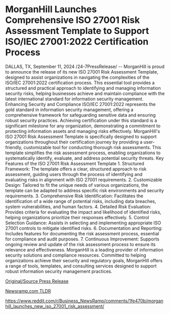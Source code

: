 # MorganHill Launches Comprehensive ISO 27001 Risk Assessment Template to Support ISO/IEC 27001:2022 Certification Process

DALLAS, TX, September 11, 2024 /24-7PressRelease/ -- MorganHill is proud to announce the release of its new ISO 27001 Risk Assessment Template, designed to assist organizations in navigating the complexities of the ISO/IEC 27001:2022 certification process. This essential tool provides a structured and practical approach to identifying and managing information security risks, helping businesses achieve and maintain compliance with the latest international standard for information security management.  Enhancing Security and Compliance ISO/IEC 27001:2022 represents the gold standard in information security management, offering a comprehensive framework for safeguarding sensitive data and ensuring robust security practices. Achieving certification under this standard is a significant milestone for any organization, demonstrating a commitment to protecting information assets and managing risks effectively.  MorganHill's ISO 27001 Risk Assessment Template is specifically designed to support organizations throughout their certification journey by providing a user-friendly, customizable tool for conducting thorough risk assessments. This template simplifies the risk assessment process, enabling organizations to systematically identify, evaluate, and address potential security threats.  Key Features of the ISO 27001 Risk Assessment Template  1. Structured Framework: The template offers a clear, structured approach to risk assessment, guiding users through the process of identifying and evaluating risks in alignment with ISO 27001 requirements. 2. Customizable Design: Tailored to fit the unique needs of various organizations, the template can be adapted to address specific risk environments and security requirements. 3. Comprehensive Risk Identification: Facilitates the identification of a wide range of potential risks, including data breaches, system vulnerabilities, and human factors. 4. Detailed Risk Evaluation: Provides criteria for evaluating the impact and likelihood of identified risks, helping organizations prioritize their responses effectively. 5. Control Selection Guidance: Assists in selecting and implementing appropriate ISO 27001 controls to mitigate identified risks. 6. Documentation and Reporting: Includes features for documenting the risk assessment process, essential for compliance and audit purposes. 7. Continuous Improvement: Supports ongoing review and update of the risk assessment process to ensure its relevance and effectiveness.  MorganHill is a leading provider of information security solutions and compliance resources. Committed to helping organizations achieve their security and regulatory goals, MorganHill offers a range of tools, templates, and consulting services designed to support robust information security management practices. 

[Original/Source Press Release](https://www.24-7pressrelease.com/press-release/514200/morganhill-launches-comprehensive-iso-27001-risk-assessment-template-to-support-isoiec-270012022-certification-process)
                    

[Newsramp.com TLDR](None) 

https://www.reddit.com/r/Business_NewsRamp/comments/1fe470b/morganhill_launches_new_iso_27001_risk_assessment/